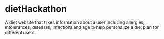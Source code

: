 # dietHackathon
A diet website that takes information about a user including allergies, intolerances, diseases, infections and age to help personalize a diet plan for different users.
